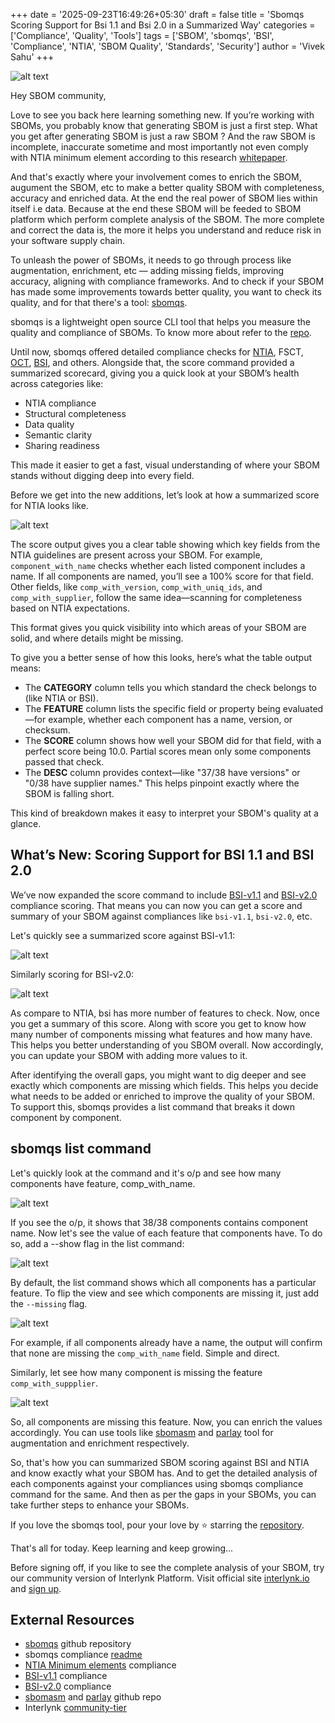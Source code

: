 +++
date = '2025-09-23T16:49:26+05:30'
draft = false
title = 'Sbomqs Scoring Support for Bsi 1.1 and Bsi 2.0 in a Summarized Way'
categories = ['Compliance', 'Quality', 'Tools']
tags = ['SBOM', 'sbomqs', 'BSI', 'Compliance', 'NTIA', 'SBOM Quality', 'Standards', 'Security']
author = 'Vivek Sahu'
+++

![alt text](/posts/image-15.png)

Hey SBOM community,

Love to see you back here learning something new. If you’re working with SBOMs, you probably know that generating SBOM is just a first step. What you get after generating SBOM is just a raw SBOM ? And the raw SBOM is incomplete, inaccurate sometime and most importantly not even comply with NTIA minimum element according to this research [whitepaper](https://github.com/SBOM-Community/SBOM-Generation/blob/main/whitepaper/Draft-SBOM-Generation-White-Paper-Feb-25-2025.pdf).

And that's exactly where your involvement comes to enrich the SBOM, augument the SBOM, etc to make a better quality SBOM with completeness, accuracy and enriched data.  At the end the real power of SBOM lies within itself i.e data. Because at the end these SBOM will be feeded to SBOM platform which perform complete analysis of the SBOM. The more complete and correct the data is, the more it helps you understand and reduce risk in your software supply chain.

To unleash the power of  SBOMs, it needs to go through process like augmentation, enrichment, etc — adding missing fields, improving accuracy, aligning with compliance frameworks. And to check if your SBOM has made some improvements towards better quality, you want to check its quality, and for that there's a tool: [sbomqs](https://github.com/interlynk-io/sbomqs).

sbomqs is a lightweight open source CLI tool that helps you measure the quality and compliance of SBOMs. To know more about refer to the [repo](https://github.com/interlynk-io/sbomqs).

Until now, sbomqs offered detailed compliance checks for [NTIA](https://www.ntia.doc.gov/files/ntia/publications/sbom_minimum_elements_report.pdf), FSCT, [OCT](https://github.com/OpenChain-Project/Reference-Material/blob/master/SBOM-Quality-Management/Telco-SBOM-Guide/Version-1.0/en/OpenChain-Telco-SBOM-Guide_EN.pdf), [BSI](https://www.bsi.bund.de/SharedDocs/Downloads/EN/BSI/Publications/TechGuidelines/TR03183/BSI-TR-03183-2.pdf), and others. Alongside that, the score command provided a summarized scorecard, giving you a quick look at your SBOM’s health across categories like:

- NTIA compliance
- Structural completeness
- Data quality
- Semantic clarity
- Sharing readiness

This made it easier to get a fast, visual understanding of where your SBOM stands without digging deep into every field.

Before we get into the new additions, let’s look at how a summarized score for NTIA looks like.

![alt text](/posts/image-16.png)

The score output gives you a clear table showing which key fields from the NTIA guidelines are present across your SBOM. For example, `component_with_name` checks whether each listed component includes a name. If all components are named, you’ll see a 100% score for that field. Other fields, like `comp_with_version`, `comp_with_uniq_ids`, and `comp_with_supplier`, follow the same idea—scanning for completeness based on NTIA expectations.

This format gives you quick visibility into which areas of your SBOM are solid, and where details might be missing.

To give you a better sense of how this looks, here’s what the table output means:

- The **CATEGORY** column tells you which standard the check belongs to (like NTIA or BSI).
- The **FEATURE** column lists the specific field or property being evaluated—for example, whether each component has a name, version, or checksum.
- The **SCORE** column shows how well your SBOM did for that field, with a perfect score being 10.0. Partial scores mean only some components passed that check.
- The **DESC** column provides context—like "37/38 have versions" or "0/38 have supplier names." This helps pinpoint exactly where the SBOM is falling short.

This kind of breakdown makes it easy to interpret your SBOM's quality at a glance.

## What’s New: Scoring Support for BSI 1.1 and BSI 2.0

We’ve now expanded the score command to include [BSI-v1.1](https://www.bsi.bund.de/SharedDocs/Downloads/EN/BSI/Publications/TechGuidelines/TR03183/BSI-TR-03183-2.pdf) and [BSI-v2.0](https://www.bsi.bund.de/SharedDocs/Downloads/EN/BSI/Publications/TechGuidelines/TR03183/BSI-TR-03183-2-2_0_0.pdf) compliance scoring. That means you can now you can get a score and summary of your SBOM against compliances like `bsi-v1.1`, `bsi-v2.0`, etc.

Let's quickly see a summarized score against BSI-v1.1:

![alt text](/posts/image-17.png)

Similarly scoring for BSI-v2.0:

![alt text](/posts/image-18.png)

As compare to NTIA, bsi has more number of features to check. Now, once you get a summary of this score. Along with score you get to know how many number of components missing what features and how many have. This helps you better understanding of you SBOM overall. Now accordingly, you can update your SBOM with adding more values to it.

After identifying the overall gaps, you might want to dig deeper and see exactly which components are missing which fields. This helps you decide what needs to be added or enriched to improve the quality of your SBOM. To support this, sbomqs provides a list command that breaks it down component by component. 

## sbomqs list command

Let's quickly look at the command and it's o/p and see how many components have feature, comp_with_name.

![alt text](/posts/image-19.png)

If you see the o/p, it shows that 38/38 components contains component name. Now let's see the value of each feature that components have. To do so, add a --show flag in the list command:

![alt text](/posts/image-20.png)

By default, the list command shows which all components has a particular feature. To flip the view and see which components are missing it, just add the `--missing` flag.

![alt text](/posts/image-21.png)

For example, if all components already have a name, the output will confirm that none are missing the `comp_with_name` field. Simple and direct.

Similarly, let see how many component is missing the feature `comp_with_suppplier`. 

![alt text](/posts/image-22.png)

So, all components are missing this feature. Now, you can enrich the values accordingly. You can use tools like [sbomasm](https://github.com/interlynk-io/sbomasm) and [parlay](https://github.com/snyk/parlay) tool for augmentation and enrichment respectively.

So, that's how you can summarized SBOM scoring against BSI and NTIA and know exactly what your SBOM has. And to get the detailed analysis of each components against your compliances using sbomqs compliance command for the same. And then as per the gaps in your SBOMs, you can take further steps to enhance your SBOMs.

If you love the sbomqs tool, pour your love by ⭐ starring the [repository](https://github.com/interlynk-io/sbomqs/).

That's all for today. Keep learning and keep growing...

Before signing off, if you like to see the complete analysis of your SBOM, try our community version of Interlynk Platform. Visit official site [interlynk.io](https://www.interlynk.io/) and [sign up](https://app.interlynk.io/auth).

## External Resources

- [sbomqs](https://github.com/interlynk-io/sbomqs) github repository
- sbomqs compliance [readme](https://github.com/interlynk-io/sbomqs/blob/main/Compliance.md)
- [NTIA Minimum elements](https://www.ntia.doc.gov/files/ntia/publications/sbom_minimum_elements_report.pdf) compliance
- [BSI-v1.1](https://www.bsi.bund.de/SharedDocs/Downloads/EN/BSI/Publications/TechGuidelines/TR03183/BSI-TR-03183-2.pdf) compliance
- [BSI-v2.0](https://www.bsi.bund.de/SharedDocs/Downloads/EN/BSI/Publications/TechGuidelines/TR03183/BSI-TR-03183-2-2_0_0.pdf) compliance
- [sbomasm](https://github.com/interlynk-io/sbomasm/) and [parlay](https://github.com/snyk/parlay) github repo
- Interlynk [community-tier](https://www.interlynk.io/community-tier)
